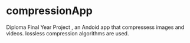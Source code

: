 # compressionApp
Diploma Final Year Project , an Andoid app that compressess images and videos.
lossless compression algorithms are used.


